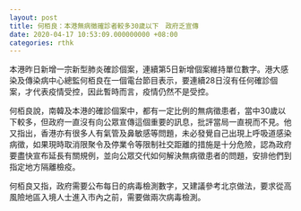 ```yaml
---
layout: post
title: 何栢良：本港無病徵確診者較多30歲以下　政府乏宣傳
date: 2020-04-17 10:53:09.000000000 +08:00
categories: rthk
---
```


本港昨日新增一宗新型肺炎確診個案，連續第5日新增個案維持單位數字。港大感染及傳染病中心總監何栢良在一個電台節目表示，要連續28日沒有任何確診個案，才代表疫情受控，因此暫時而言，疫情仍然不是受控。

何栢良說，南韓及本港的確診個案中，都有一定比例的無病徵患者，當中30歲以下較多，但政府一直沒有向公眾宣傳這個重要的訊息，批評當局一直視而不見。他又指出，香港亦有很多人有氣管及鼻敏感等問題，未必發覺自己出現上呼吸道感染病徵，如果現時取消限聚令及停業令等限制社交距離的措施是十分危險，認為政府要盡快宣布延長有關規例，並向公眾交代如何解決無病徵患者的問題，安排他們到指定地方隔離檢疫。

何栢良又指，政府需要公布每日的病毒檢測數字，又建議參考北京做法，要求從高風險地區入境人士進入市內之前，需要做兩次病毒檢測。
